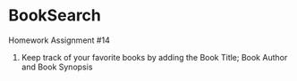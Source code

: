# BookSearch
Homework Assignment #14 

1. Keep track of your favorite books by adding the Book Title; Book Author and Book Synopsis
